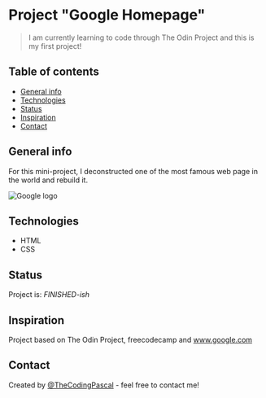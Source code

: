 # Project "Google Homepage"

> I am currently learning to code through The Odin Project and this is my first project!

## Table of contents

- [General info](#general-info)
- [Technologies](#technologies)
- [Status](#status)
- [Inspiration](#inspiration)
- [Contact](#contact)

## General info

For this mini-project, I deconstructed one of the most famous web page in the world and rebuild it.

![Google logo](https://www.google.com/images/branding/googlelogo/1x/googlelogo_color_272x92dp.png)

## Technologies

- HTML
- CSS

## Status

Project is: _FINISHED-ish_

## Inspiration

Project based on The Odin Project, freecodecamp and www.google.com

## Contact

Created by [@TheCodingPascal](https://twitter.com/TheCodingPascal) - feel free to contact me!
